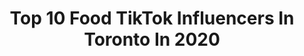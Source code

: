 ---
title: Top 10 Food TikTok Influencers In Toronto In 2020
description: >-
  Find top food TikTok influencers in Toronto in 2020. Most popular hashtags: #fyp #toronto #food #foryou.
platform: TikTok
hits: 70
text_top: Analyze the top-rated TikTok influencers on inBeat.
text_bottom: Our database has 70 TikTok influencers like this in Toronto, Canada for you to collaborate.
profiles:
  - username: "_sarahmeii"
    fullname: >-
      sugarplum sarah 
    bio: >-
      Toronto 📍 heart been broke so many times when you stalk me but don’t follow
    location: "Canada"
    followers: 4128
    engagement: 885
    commentsToLikes: 0.053976
    id: ck9k21shwinl20j78pb633rku
    verified: false
    hashtags: "#positivevibes, #bayarea, #levelup, #leavingmybody"
  - username: "raysteckley"
    fullname: >-
      Rayray 
    bio: >-
      FOLLOW ME ON INSTAGEAM TOO! @raysteckley
    location: "Canada"
    followers: 3121
    engagement: 952
    commentsToLikes: 0.059176
    id: ck8tu75dxsdza0j7843cyorql
    verified: false
    hashtags: "#wtf, #gym, #comedy, #charli"
  - username: "ruth_arul"
    fullname: >-
      ruth_arul
    bio: >-
      My alter ego to my insta 🤪 Insta: @ruth_arul
    location: "Canada"
    followers: 35500
    engagement: 951
    commentsToLikes: 0.012337
    id: ckafucyaw9v1b0i782jvwrhzy
    verified: false
    hashtags: "#tamil, #southasian, #fyp, #browngirl"
  - username: "imelevated__"
    fullname: >-
      imelevated
    bio: >-
      40k? follow for the funniest videos on tiktok 👇🖖
    location: "Canada"
    followers: 31900
    engagement: 1247
    commentsToLikes: 0.016184
    id: ck92uxyz3o3o00j78lok6wo66
    verified: false
    hashtags: "#spookytreats, #viral, #jokes, #prank"
  - username: "shoshanarose"
    fullname: >-
      Shoshana Rose
    bio: >-
      This is my excuse to dance on the Internet shoshana@metabeautymgmt.com Toronto
    location: "Canada"
    followers: 16100
    engagement: 529
    commentsToLikes: 0.011162
    id: ck90r2hutkva30j78ousc53so
    verified: false
    hashtags: "#coronaviruschallenge, #beautyhacks, #fyp, #icedcoffee"
  - username: "abeckawitdahoodie"
    fullname: >-
      Becka Carolyn
    bio: >-
      Parental discretion is advised
    location: "Canada"
    followers: 16900
    engagement: 911
    commentsToLikes: 0.046438
    id: ck8fa2kjf3y0g0j78tikv2mll
    verified: false
    hashtags: "#canadaday, #food, #familythings, #burrito"
  - username: "lamannabakery"
    fullname: >-
      lamannabakery
    bio: >-
      🇮🇹 Italian Bakery & Pizzeria 🏠 of TO’s BIG SLICE since 04 6758 Kingston rd TO
    location: "Canada"
    followers: 4436
    engagement: 616
    commentsToLikes: 0.022848
    id: ckafu1xrp88n30i78kngt7jx1
    verified: false
    hashtags: "#foryou, #bigslice, #lamannabigslice, #eat"
  - username: "ntmtube"
    fullname: >-
      ntmtube
    bio: >-
      ⚜️NTM officiel page⚜️ Ig:NTM_TUBE 👻:nicktamere1 🇨🇦🇮🇷
    location: "Canada"
    followers: 3542
    engagement: 328
    commentsToLikes: 0.152899
    id: ckc7iyegbqnkw0j23v45c1fje
    verified: false
    hashtags: "#fy, #foryou, #viral, #fyp"
  - username: "gunnarolla"
    fullname: >-
      GUNNAROLLA
    bio: >-
      World traveller, food lover, music maker. 📍 Toronto // YT/IG @gunnarolla
    location: "Canada"
    followers: 14700
    engagement: 1551
    commentsToLikes: 0.046756
    id: ck9e0fqrv5vdn0j78o5zfe9a3
    verified: true
    hashtags: "#relatable, #quarantinelife, #quarantine, #fyp"
  - username: "everything_delish"
    fullname: >-
      Jamie Milne
    bio: >-
      recipes & more👇 FOLLOW MY IG: @everything_delish (245k+) RECIPES ON IG & BLOG⚡️
    location: "Canada"
    followers: 668100
    engagement: 787
    commentsToLikes: 0.009110
    id: ck8z2w7zq75ur0j78efp72ao1
    verified: true
    hashtags: "#healthy, #eggs, #halloweenishere, #tiktokfood"
---